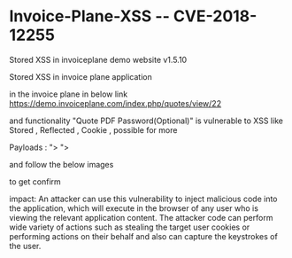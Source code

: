 # Invoice-Plane-XSS -- CVE-2018-12255
Stored XSS in invoiceplane demo website v1.5.10

Stored XSS in invoice plane application

in the invoice plane in below link 
https://demo.invoiceplane.com/index.php/quotes/view/22

and functionality "Quote PDF Password(Optional)" is vulnerable to XSS like Stored , Reflected , Cookie , possible for more

 

Payloads : "><script>alert("Hello Stored XSS")</script>
"><script>alert("document.cookie")</script>

and follow the below images

to get confirm

impact: An attacker can use this vulnerability to inject malicious code into the application, which will execute in
the browser of any user who is viewing the relevant application content. The attacker code can 
perform wide variety of actions such as stealing the target user cookies or performing actions on their behalf 
and also can capture the keystrokes of the user.

